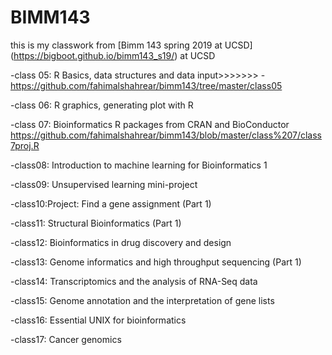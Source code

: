 # BIMM143

this is my classwork from [Bimm 143 spring 2019 at UCSD] (https://bigboot.github.io/bimm143_s19/) at UCSD

-class 05: R Basics, data structures and data input>>>>>>>
-https://github.com/fahimalshahrear/bimm143/tree/master/class05

-class 06: R graphics, generating plot with R

-class 07: Bioinformatics R packages from CRAN and BioConductor 
https://github.com/fahimalshahrear/bimm143/blob/master/class%207/class7proj.R

-class08: Introduction to machine learning for Bioinformatics 1

-class09: Unsupervised learning mini-project

-class10:Project: Find a gene assignment (Part 1) 

-class11: Structural Bioinformatics (Part 1) 

-class12: Bioinformatics in drug discovery and design

-class13: Genome informatics and high throughput sequencing (Part 1) 

-class14: Transcriptomics and the analysis of RNA-Seq data 

-class15: Genome annotation and the interpretation of gene lists 

-class16: Essential UNIX for bioinformatics 

-class17: Cancer genomics 


